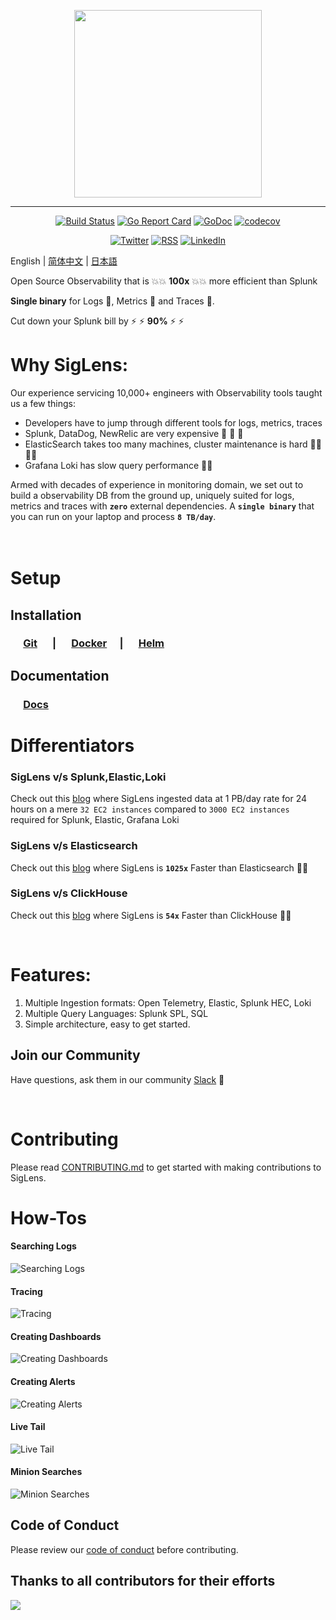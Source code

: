 <p align="center">
<img src="https://github.com/siglens/siglens/assets/604069/7dab105b-2102-4a32-85c7-02fbb4604217" width="300">
</p>

---
<div align="center">

  [![Build Status](https://github.com/siglens/siglens/workflows/siglens-docker-release/badge.svg)](https://github.com/siglens/siglens/actions/workflows/publish-prod-images.yml)
  [![Go Report Card](https://goreportcard.com/badge/github.com/siglens/siglens)](https://goreportcard.com/report/github.com/siglens/siglens)
  [![GoDoc](https://godoc.org/github.com/siglens/siglens?status.svg)](https://pkg.go.dev/github.com/siglens/siglens)
  [![codecov](https://codecov.io/gh/siglens/siglens/graph/badge.svg?token=MH8S9B0EIK)](https://codecov.io/gh/siglens/siglens)
</div>
<div align="center">

  [![Twitter](https://img.shields.io/twitter/url/https/twitter.com/cloudposse.svg?style=social&label=Follow%20%40SigLensHQ)](https://twitter.com/SigLensHQ)
  [![RSS](https://img.shields.io/badge/RSS-Subscribe-orange?style=social&logo=rss)](https://www.siglens.com/blog/blog-rss.xml)
  [![LinkedIn](https://img.shields.io/badge/LinkedIn-Connect-blue?style=social&logo=linkedin)](https://www.linkedin.com/company/siglens-com)
</div>

English | [简体中文](README_ZH_CN.md) | [日本語](README_JA_JP.md)

<p align="center">
  

  <p align="left">Open Source Observability that is 💥💥 <b>100x</b> 💥💥 more efficient than Splunk </p>
  <p align="left"><b>Single binary</b> for Logs 🎯, Metrics 🎯 and Traces 🎯.</p>
  <p align="left">Cut down your Splunk bill by ⚡ ⚡ <b>90%</b> ⚡ ⚡ </p>

</p>



# Why SigLens:
Our experience servicing 10,000+ engineers with Observability tools taught us a few things:

- Developers have to jump through different tools for logs, metrics, traces
- Splunk, DataDog, NewRelic are very expensive 💸 💸 💸 
- ElasticSearch takes too many machines, cluster maintenance is hard 👩‍💻👩‍💻
- Grafana Loki has slow query performance 🐌🐌


Armed with decades of experience in monitoring domain, we set out to build a observability DB from the ground up, uniquely suited for logs, metrics and traces with **`zero`** external dependencies. A **`single binary`** that you can run on your laptop and process **`8 TB/day`**.  
<br /><br />


# Setup
## Installation

### &emsp; <a href="https://siglens.github.io/siglens-docs/installation/git" target="_blank">Git</a> &emsp; | &emsp; <a href="https://siglens.github.io/siglens-docs/installation/docker" target="_blank">Docker</a> &emsp;| &emsp; <a href="https://siglens.github.io/siglens-docs/installation/helm" target="_blank">Helm</a>

## Documentation
### &emsp; <a href="https://siglens.github.io/siglens-docs" target="_blank">Docs</a> &emsp;


# Differentiators

### SigLens v/s Splunk,Elastic,Loki  
Check out this <a href="https://www.siglens.com/blog/petabyte-of-observability-data.html" target="_blank">blog</a> where SigLens ingested data at 1 PB/day rate for 24 hours on a mere `32 EC2 instances` compared to `3000 EC2 instances` required for Splunk, Elastic, Grafana Loki

### SigLens v/s Elasticsearch 
Check out this <a href="https://www.siglens.com/blog/siglens-1025x-faster-than-elasticsearch" target="_blank">blog</a> where SigLens is **`1025x`** Faster than Elasticsearch 🚀🚀

### SigLens v/s ClickHouse 
Check out this <a href="https://www.siglens.com/blog/siglens-54x-faster-than-clickhouse.html" target="_blank">blog</a> where SigLens is **`54x`** Faster than ClickHouse 🚀🚀


<br />

# Features:

1. Multiple Ingestion formats: Open Telemetry, Elastic, Splunk HEC, Loki
2. Multiple Query Languages: Splunk SPL, SQL
3. Simple architecture, easy to get started.


## Join our Community

Have questions, ask them in our community <a href="https://www.siglens.com/slack" target="_blank">Slack</a> 👋

<br />


# Contributing

Please read [CONTRIBUTING.md](CONTRIBUTING.md) to get started with making contributions to SigLens.

# How-Tos

#### Searching Logs
![Searching Logs](./static/assets/readme-assets/log-searching.png)

#### Tracing
![Tracing](./static/assets/readme-assets/tracing.png)

#### Creating Dashboards
![Creating Dashboards](./static/assets/readme-assets/dashboards.png)

#### Creating Alerts
![Creating Alerts](./static/assets/readme-assets/alerting.png)

#### Live Tail
![Live Tail](./static/assets/readme-assets/live-tail.png)

#### Minion Searches
![Minion Searches](./static/assets/readme-assets/minion-searches.png)


## Code of Conduct
Please review our [code of conduct](https://github.com/siglens/siglens?tab=coc-ov-file#siglens-code-of-conduct) before contributing.

## Thanks to all contributors for their efforts

<a href="https://github.com/siglens/siglens/graphs/contributors" target="_blank">
  <img src="https://contrib.rocks/image?repo=siglens/siglens" />
</a>
